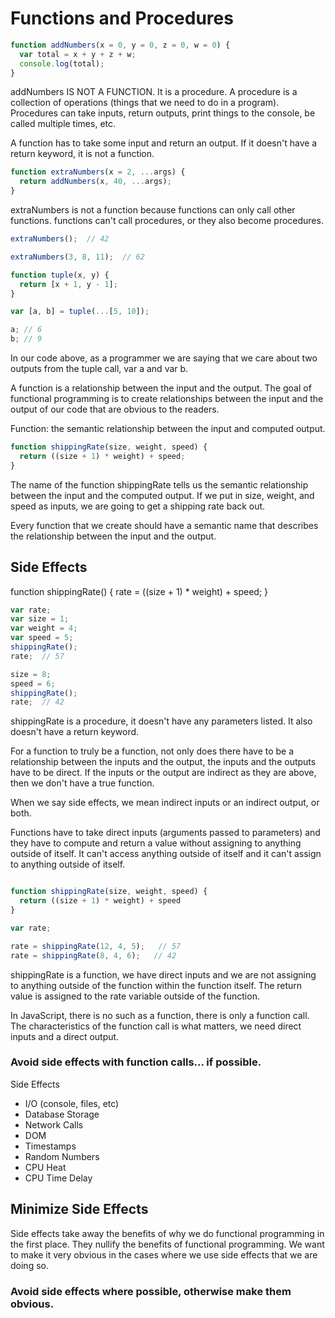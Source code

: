 # Functions and Procedures

``` javascript
function addNumbers(x = 0, y = 0, z = 0, w = 0) {
  var total = x + y + z + w;
  console.log(total);
}
```

addNumbers IS NOT A FUNCTION. It is a procedure. A procedure is a collection of operations (things that we need to do in a program). Procedures can take inputs, return outputs, print things to the console, be called multiple times, etc.

A function has to take some input and return an output. If it doesn't have a return keyword, it is not a function.

``` javascript
function extraNumbers(x = 2, ...args) {
  return addNumbers(x, 40, ...args);
}
```

extraNumbers is not a function because functions can only call other functions. functions can't call procedures, or they also become procedures.

``` javascript
extraNumbers();  // 42

extraNumbers(3, 8, 11);  // 62

function tuple(x, y) {
  return [x + 1, y - 1];
}

var [a, b] = tuple(...[5, 10]);

a; // 6
b; // 9
```

In our code above, as a programmer we are saying that we care about two outputs from the tuple call, var a and var b.

A function is a relationship between the input and the output. The goal of functional programming is to create relationships between the input and the output of our code that are obvious to the readers.

Function: the semantic relationship between the input and computed output.

``` javascript
function shippingRate(size, weight, speed) {
  return ((size + 1) * weight) + speed;
}
```

The name of the function shippingRate tells us the semantic relationship between the input and the computed output. If we put in size, weight, and speed as inputs, we are going to get a shipping rate back out.

Every function that we create should have a semantic name that describes the relationship between the input and the output.

## Side Effects

function shippingRate() {
  rate = ((size + 1) * weight) + speed;
}

```javascript
var rate;
var size = 1;
var weight = 4;
var speed = 5;
shippingRate();
rate;  // 57

size = 8;
speed = 6;
shippingRate();
rate;  // 42
```

shippingRate is a procedure, it doesn't have any parameters listed. It also doesn't have a return keyword.

For a function to truly be a function, not only does there have to be a relationship between the inputs and the output, the inputs and the outputs have to be direct. If the inputs or the output are indirect as they are above, then we don't have a true function.

When we say side effects, we mean indirect inputs or an indirect output, or both.

Functions have to take direct inputs (arguments passed to parameters) and they have to compute and return a value without assigning to anything outside of itself. It can't access anything outside of itself and it can't assign to anything outside of itself.

```javascript

function shippingRate(size, weight, speed) {
  return ((size + 1) * weight) + speed
}

var rate;

rate = shippingRate(12, 4, 5);   // 57
rate = shippingRate(8, 4, 6);   // 42 

```

shippingRate is a function, we have direct inputs and we are not assigning to anything outside of the function within the function itself. The return value is assigned to the rate variable outside of the function.

In JavaScript, there is no such as a function, there is only a function call. The characteristics of the function call is what matters, we need direct inputs and a direct output.

### Avoid side effects with function calls... if possible.

Side Effects
- I/O (console, files, etc)
- Database Storage
- Network Calls
- DOM
- Timestamps
- Random Numbers
- CPU Heat
- CPU Time Delay

## Minimize Side Effects

Side effects take away the benefits of why we do functional programming in the first place. They nullify the benefits of functional programming. We want to make it very obvious in the cases where we use side effects that we are doing so.

### Avoid side effects where possible, otherwise make them obvious.

